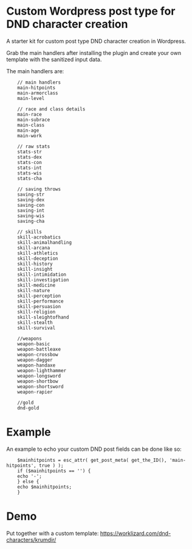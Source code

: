 # Custom Wordpress post type for DND character creation

A starter kit for custom post type DND character creation in Wordpress.

Grab the main handlers after installing the plugin and create your own template with the sanitized input data.

The main handlers are:

        // main handlers
        main-hitpoints
        main-armorclass
        main-level

        // race and class details
        main-race
        main-subrace
        main-class
        main-age
        main-work

        // raw stats
        stats-str
        stats-dex
        stats-con
        stats-int
        stats-wis
        stats-cha
        
        // saving throws
        saving-str
        saving-dex
        saving-con
        saving-int
        saving-wis
        saving-cha
        
        // skills
        skill-acrobatics
        skill-animalhandling
        skill-arcana
        skill-athletics
        skill-deception
        skill-history
        skill-insight
        skill-intimidation
        skill-investigation
        skill-medicine
        skill-nature
        skill-perception
        skill-performance
        skill-persuasion
        skill-religion
        skill-sleightofhand
        skill-stealth
        skill-survival
		
        //weapons
        weapon-basic
        weapon-battleaxe
        weapon-crossbow
        weapon-dagger
        weapon-handaxe
        weapon-lighthammer
        weapon-longsword
        weapon-shortbow
        weapon-shortsword
        weapon-rapier
		
        //gold
        dnd-gold

# Example
An example to echo your custom DND post fields can be done like so:

        $mainhitpoints = esc_attr( get_post_meta( get_the_ID(), 'main-hitpoints', true ) );
        if ($mainhitpoints == '') {
        echo '-';
        } else {
        echo $mainhitpoints;
        }

# Demo

Put together with a custom template: https://worklizard.com/dnd-characters/krumdir/
